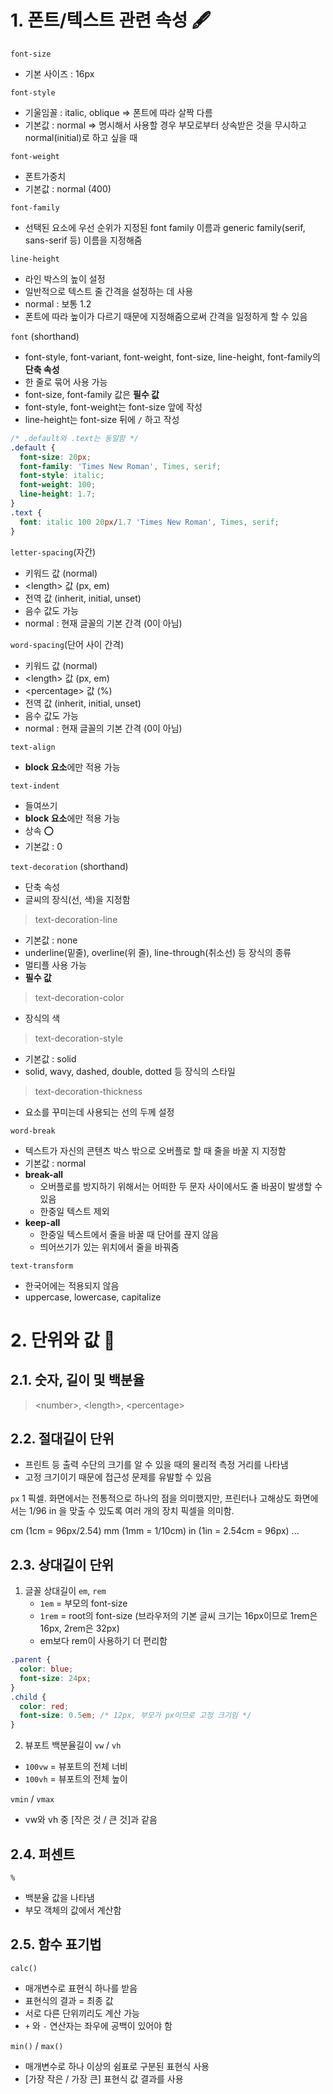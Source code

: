 # 1. 폰트/텍스트 관련 속성 🖋
`font-size`
 - 기본 사이즈 : 16px
  
`font-style`
 - 기울임꼴 : italic, oblique => 폰트에 따라 살짝 다름
 - 기본값 : normal => 명시해서 사용할 경우 부모로부터 상속받은 것을 무시하고 normal(initial)로 하고 싶을 때

`font-weight`
 - 폰트가중치
 - 기본값 : normal (400)

`font-family`
 - 선택된 요소에 우선 순위가 지정된 font family 이름과 generic family(serif, sans-serif 등) 이름을 지정해줌
  
`line-height`
 - 라인 박스의 높이 설정
 - 일반적으로 텍스트 줄 간격을 설정하는 데 사용
 - normal : 보통 1.2
 - 폰트에 따라 높이가 다르기 때문에 지정해줌으로써 간격을 일정하게 할 수 있음

`font` (shorthand)
 - font-style, font-variant, font-weight, font-size, line-height, font-family의 **단축 속성**
 - 한 줄로 묶어 사용 가능
 - font-size, font-family 값은 **필수 값**
 - font-style, font-weight는 font-size 앞에 작성
 - line-height는 font-size 뒤에 `/` 하고 작성
  
```css
/* .default와 .text는 동일함 */
.default {
  font-size: 20px;
  font-family: 'Times New Roman', Times, serif;
  font-style: italic;
  font-weight: 100;
  line-height: 1.7;
}
.text {
  font: italic 100 20px/1.7 'Times New Roman', Times, serif;
}
```

`letter-spacing`(자간)
 - 키워드 값 (normal)
 - \<length> 값 (px, em)
 - 전역 값 (inherit, initial, unset)
 -  음수 값도 가능
 -  normal : 현재 글꼴의 기본 간격 (0이 아님)

`word-spacing`(단어 사이 간격)
 - 키워드 값 (normal)
 - \<length> 값 (px, em)
 - \<percentage> 값 (%)
 - 전역 값 (inherit, initial, unset)
 -  음수 값도 가능
 -  normal : 현재 글꼴의 기본 간격 (0이 아님)

`text-align`
 - **block 요소**에만 적용 가능
  
`text-indent`
 - 들여쓰기
 - **block 요소**에만 적용 가능
 - 상속 ⭕️
 - 기본값 : 0

`text-decoration` (shorthand)
 - 단축 속성
 - 글씨의 장식(선, 색)을 지정함

 > text-decoration-line
  - 기본값 : none
  - underline(밑줄), overline(위 줄), line-through(취소선) 등 장식의 종류
  - 멀티플 사용 가능
  - **필수 값**
 > text-decoration-color
  - 장식의 색
 > text-decoration-style
  - 기본값 : solid
  - solid, wavy, dashed, double, dotted 등 장식의 스타일
 > text-decoration-thickness
  - 요소를 꾸미는데 사용되는 선의 두께 설정

`word-break`
 * 텍스트가 자신의 콘텐츠 박스 밖으로 오버플로 할 때 줄을 바꿀 지 지정함
 * 기본값 : normal
 * **break-all**
   - 오버플로를 방지하기 위해서는 어떠한 두 문자 사이에서도 줄 바꿈이 발생할 수 있음
   - 한중일 텍스트 제외
 * **keep-all**
   - 한중일 텍스트에서 줄을 바꿀 때 단어를 끊지 않음
   - 띄어쓰기가 있는 위치에서 줄을 바꿔줌
  
`text-transform`
 - 한국어에는 적용되지 않음
 - uppercase, lowercase, capitalize

# 2. 단위와 값 📏

## 2.1. 숫자, 길이 및 백분율
> \<number>, \<length>, \<percentage>

## 2.2. 절대길이 단위
 - 프린트 등 출력 수단의 크기를 알 수 있을 때의 물리적 측정 거리를 나타냄
 - 고정 크기이기 때문에 접근성 문제를 유발할 수 있음
 
`px`
  1 픽셀. 화면에서는 전통적으로 하나의 점을 의미했지만, 프린터나 고해상도 화면에서는 1/96 in 을 맞출 수 있도록 여러 개의 장치 픽셀을 의미함.

cm (1cm = 96px/2.54)
mm (1mm = 1/10cm)
in (1in = 2.54cm = 96px)
...

## 2.3. 상대길이 단위
1. 글꼴 상대길이
`em`, `rem`
   - `1em` = 부모의 font-size
   - `1rem` = root의 font-size (브라우저의 기본 글씨 크기는 16px이므로 1rem은 16px, 2rem은 32px)
   - em보다 rem이 사용하기 더 편리함

```css
.parent {
  color: blue;
  font-size: 24px;
}
.child {
  color: red;
  font-size: 0.5em; /* 12px, 부모가 px이므로 고정 크기임 */
}
```
2. 뷰포트 백분율길이
`vw` / `vh`
 - `100vw` = 뷰포트의 전체 너비
 - `100vh` = 뷰포트의 전체 높이

`vmin` / `vmax`
 - vw와 vh 중 [작은 것 / 큰 것]과 같음

## 2.4. 퍼센트
`%`
 - 백분율 값을 나타냄
 - 부모 객체의 값에서 계산함

## 2.5. 함수 표기법
`calc()`
 - 매개변수로 표현식 하나를 받음
 - 표현식의 결과 = 최종 값
 - 서로 다른 단위끼리도 계산 가능
 - `+` 와 `-` 연산자는 좌우에 공백이 있어야 함

`min()` / `max()`
- 매개변수로 하나 이상의 쉼표로 구분된 표현식 사용
- [가장 작은 / 가장 큰] 표현식 값 결과를 사용